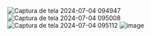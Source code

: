 ![Captura de tela 2024-07-04 094947](https://github.com/HenriqueArgolo/TestePratico-aiko/assets/79125655/329e6de7-f5cb-4264-a168-9d074c8a7915)
![Captura de tela 2024-07-04 095008](https://github.com/HenriqueArgolo/TestePratico-aiko/assets/79125655/eef38352-163b-482a-a0f1-f4fd1e4702ac)
![Captura de tela 2024-07-04 095112](https://github.com/HenriqueArgolo/TestePratico-aiko/assets/79125655/0fec5a0e-abcd-46f8-be2b-b23f1a2a4526)
![image](https://github.com/HenriqueArgolo/TestePratico-aiko/assets/79125655/b93d3e23-444a-4190-a6da-2504f6a07eea)
